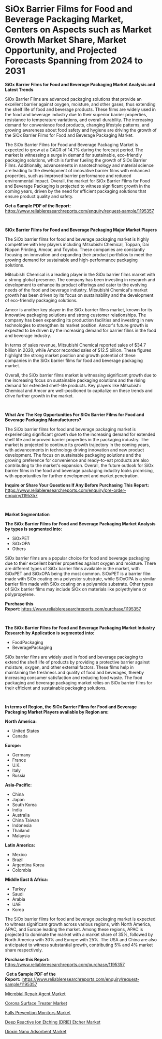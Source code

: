 <p><h1>SiOx Barrier Films for Food and Beverage Packaging Market, Centers on Aspects such as Market Growth Market Share, Market Opportunity, and Projected Forecasts Spanning from 2024 to 2031</h1></p><p><strong>SiOx Barrier Films for Food and Beverage Packaging Market Analysis and Latest Trends</strong></p>
<p><p>SiOx Barrier Films are advanced packaging solutions that provide an excellent barrier against oxygen, moisture, and other gases, thus extending the shelf life of food and beverage products. These films are widely used in the food and beverage industry due to their superior barrier properties, resistance to temperature variations, and overall durability. The increasing demand for convenience food products, changing lifestyle patterns, and growing awareness about food safety and hygiene are driving the growth of the SiOx Barrier Films for Food and Beverage Packaging Market.</p><p>The SiOx Barrier Films for Food and Beverage Packaging Market is expected to grow at a CAGR of 14.7% during the forecast period. The market is witnessing a surge in demand for sustainable, eco-friendly packaging solutions, which is further fueling the growth of SiOx Barrier Films. Additionally, advancements in nanotechnology and material science are leading to the development of innovative barrier films with enhanced properties, such as improved barrier performance and reduced environmental impact. Overall, the market for SiOx Barrier Films for Food and Beverage Packaging is projected to witness significant growth in the coming years, driven by the need for efficient packaging solutions that ensure product quality and safety.</p></p>
<p><strong>Get a Sample PDF of the Report:&nbsp;</strong> <a href="https://www.reliableresearchreports.com/enquiry/request-sample/1195357">https://www.reliableresearchreports.com/enquiry/request-sample/1195357</a></p>
<p>&nbsp;</p>
<p><strong>SiOx Barrier Films for Food and Beverage Packaging Major Market Players</strong></p>
<p><p>The SiOx barrier films for food and beverage packaging market is highly competitive with key players including Mitsubishi Chemical, Toppan, Dai Nippon Printing, Amcor, and Toyobo. These companies are constantly focusing on innovation and expanding their product portfolios to meet the growing demand for sustainable and high-performance packaging solutions.</p><p>Mitsubishi Chemical is a leading player in the SiOx barrier films market with a strong global presence. The company has been investing in research and development to enhance its product offerings and cater to the evolving needs of the food and beverage industry. Mitsubishi Chemical's market growth has been driven by its focus on sustainability and the development of eco-friendly packaging solutions.</p><p>Amcor is another key player in the SiOx barrier films market, known for its innovative packaging solutions and strong customer relationships. The company has been expanding its production facilities and investing in new technologies to strengthen its market position. Amcor's future growth is expected to be driven by the increasing demand for barrier films in the food and beverage industry.</p><p>In terms of sales revenue, Mitsubishi Chemical reported sales of $34.7 billion in 2020, while Amcor recorded sales of $12.5 billion. These figures highlight the strong market position and growth potential of these companies in the SiOx barrier films for food and beverage packaging market.</p><p>Overall, the SiOx barrier films market is witnessing significant growth due to the increasing focus on sustainable packaging solutions and the rising demand for extended shelf-life products. Key players like Mitsubishi Chemical and Amcor are well-positioned to capitalize on these trends and drive further growth in the market.</p></p>
<p>&nbsp;</p>
<p><strong>What Are The Key Opportunities For SiOx Barrier Films for Food and Beverage Packaging Manufacturers?</strong></p>
<p><p>The SiOx barrier films for food and beverage packaging market is experiencing significant growth due to the increasing demand for extended shelf life and improved barrier properties in the packaging industry. The market is projected to continue its growth trajectory in the coming years, with advancements in technology driving innovation and new product development. The focus on sustainable packaging solutions and the growing preference for convenience and ready-to-eat products are also contributing to the market's expansion. Overall, the future outlook for SiOx barrier films in the food and beverage packaging industry looks promising, with opportunities for further development and market penetration.</p></p>
<p><strong>Inquire or Share Your Questions If Any Before Purchasing This Report:</strong> <a href="https://www.reliableresearchreports.com/enquiry/pre-order-enquiry/1195357">https://www.reliableresearchreports.com/enquiry/pre-order-enquiry/1195357</a></p>
<p>&nbsp;</p>
<p><strong>Market Segmentation</strong></p>
<p><strong>The SiOx Barrier Films for Food and Beverage Packaging Market Analysis by types is segmented into:</strong></p>
<p><ul><li>SiOxPET</li><li>SiOxOPA</li><li>Others</li></ul></p>
<p><p>SiOx barrier films are a popular choice for food and beverage packaging due to their excellent barrier properties against oxygen and moisture. There are different types of SiOx barrier films available in the market, with SiOxPET and SiOxOPA being the most common. SiOxPET is a barrier film made with SiOx coating on a polyester substrate, while SiOxOPA is a similar barrier film made with SiOx coating on a polyamide substrate. Other types of SiOx barrier films may include SiOx on materials like polyethylene or polypropylene.</p></p>
<p><strong>Purchase this Report:&nbsp;</strong><a href="https://www.reliableresearchreports.com/purchase/1195357">https://www.reliableresearchreports.com/purchase/1195357</a></p>
<p>&nbsp;</p>
<p><strong>The SiOx Barrier Films for Food and Beverage Packaging Market Industry Research by Application is segmented into:</strong></p>
<p><ul><li>FoodPackaging</li><li>BeveragePackaging</li></ul></p>
<p><p>SiOx barrier films are widely used in food and beverage packaging to extend the shelf life of products by providing a protective barrier against moisture, oxygen, and other external factors. These films help in maintaining the freshness and quality of food and beverages, thereby increasing consumer satisfaction and reducing food waste. The food packaging and beverage packaging market relies on SiOx barrier films for their efficient and sustainable packaging solutions.</p></p>
<p>&nbsp;</p>
<p><strong>In terms of Region, the SiOx Barrier Films for Food and Beverage Packaging Market Players available by Region are:</strong></p>
<p>
    <p> <strong> North America: </strong>
        <ul>
            <li>United States</li>
            <li>Canada</li>
        </ul>
        </p> 
    <p> <strong> Europe: </strong>
        <ul>
            <li>Germany</li>
            <li>France</li>
            <li>U.K.</li>
            <li>Italy</li>
            <li>Russia</li>
        </ul>
        </p> 
    <p> <strong> Asia-Pacific: </strong>
        <ul>
            <li>China</li>
            <li>Japan</li>
            <li>South Korea</li>
            <li>India</li>
            <li>Australia</li>
            <li>China Taiwan</li>
            <li>Indonesia</li>
            <li>Thailand</li>
            <li>Malaysia</li>
        </ul>
        </p> 
    <p> <strong> Latin America: </strong>
        <ul>
            <li>Mexico</li>
            <li>Brazil</li>
            <li>Argentina Korea</li>
            <li>Colombia</li>
        </ul>
        </p> 
    <p> <strong> Middle East & Africa: </strong>
        <ul>
            <li>Turkey</li>
            <li>Saudi</li>
            <li>Arabia</li>
            <li>UAE</li>
            <li>Korea</li>
        </ul>
    </p>
    </p>
<p><p>The SiOx barrier films for food and beverage packaging market is expected to witness significant growth across various regions, with North America, APAC, and Europe leading the market. Among these regions, APAC is projected to dominate the market with a market share of 35%, followed by North America with 30% and Europe with 25%. The USA and China are also anticipated to witness substantial growth, contributing 5% and 4% market share respectively.</p></p>
<p><strong>Purchase this Report: </strong><a href="https://www.reliableresearchreports.com/purchase/1195357">https://www.reliableresearchreports.com/purchase/1195357</a></p>
<p>&nbsp;<strong>Get a Sample PDF of the Report:&nbsp;&nbsp;</strong><a href="https://www.reliableresearchreports.com/enquiry/request-sample/1195357">https://www.reliableresearchreports.com/enquiry/request-sample/1195357</a></p>
<p><strong></strong></p>
<p><p><a href="https://github.com/okotobwrhuteie/Market-Research-Report-List-1/blob/main/microbial-repair-agent-market.md">Microbial Repair Agent Market</a></p><p><a href="https://medium.com/@doriscampbell78/corona-surface-treater-market-report-reveals-the-latest-trends-and-growth-opportunities-of-this-49f303adc93b">Corona Surface Treater Market</a></p><p><a href="https://medium.com/@doriscampbell78/falls-prevention-monitors-market-outlook-industry-overview-and-forecast-2024-to-2031-8a5ae6a22d12">Falls Prevention Monitors Market</a></p><p><a href="https://medium.com/@dianeharris83/deep-reactive-ion-etching-drie-etcher-market-size-market-outlook-and-market-forecast-2024-to-0104706757c6">Deep Reactive Ion Etching (DRIE) Etcher Market</a></p><p><a href="https://github.com/myacatherineblakecaczo9vcsw/Market-Research-Report-List-1/blob/main/dioxin-nano-adsorbent-market.md">Dioxin Nano Adsorbent Market</a></p></p>